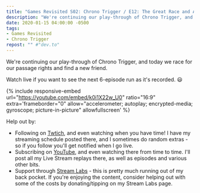```yaml
---
title: "Games Revisited S02: Chrono Trigger / E12: The Great Race and A New Friend"
description: "We're continuing our play-through of Chrono Trigger, and today we race for our passage rights and find a new friend."
date: 2020-01-15 04:00:00 -0500
tags:
- Games Revisited
- Chrono Trigger
repost: "" #"dev.to"
---
```


We're continuing our play-through of Chrono Trigger, and today we race for our passage rights and find a new friend.

Watch live if you want to see the next 6-episode run as it's recorded. :smiley:
<!--more-->

{% include responsive-embed url="https://youtube.com/embed/k0i1X22w_U0" ratio="16:9" extra='frameborder="0" allow="accelerometer; autoplay; encrypted-media; gyroscope; picture-in-picture" allowfullscreen' %}

Help out by:
 * Following on [Twtich](https://twitch.tv/AnonJr_Live), and even watching when you have time! I have my streaming schedule posted there, and I sometimes do random extras - so if you follow you'll get notified when I go live.
 * Subscribing on [YouTube](http://www.youtube.com/channel/UCXafqhKHbkSUIrq0LAuu0tw), and even watching there from time to time. I'll post all my Live Stream replays there, as well as episodes and various other bits.
 * Support through [Stream Labs](https://streamlabs.com/anonjr_live) - this is pretty much running out of my back pocket. If you're enjoying the content, consider helping out with some of the costs by donating/tipping on my Stream Labs page.